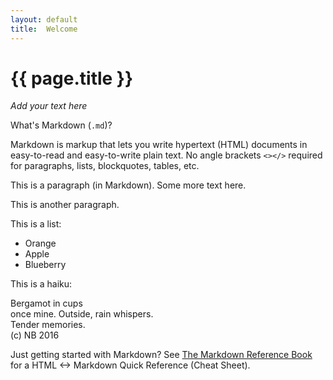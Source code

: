 ```yaml
---
layout: default
title:  Welcome
---
```


# {{ page.title }}


_Add your text here_


What's Markdown (`.md`)?

Markdown is markup that lets you write hypertext (HTML) documents
in easy-to-read and easy-to-write plain text.
No angle brackets `<></>` required for
paragraphs, lists, blockquotes, tables, etc.


This is a paragraph (in Markdown). Some more
text here.

This is another paragraph.

This is a list:

- Orange
- Apple
- Blueberry

This is a haiku:

Bergamot in cups  
once mine. Outside, rain whispers.  
Tender memories.  
(c) NB 2016   


Just getting started with Markdown?
See [The Markdown Reference Book][writekit] for a
HTML <-> Markdown Quick Reference (Cheat Sheet).


[writekit]: http://writekit.github.io
